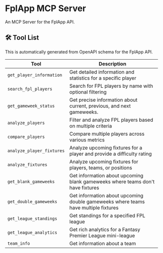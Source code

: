 # FplApp MCP Server

An MCP Server for the FplApp API.

## 🛠️ Tool List

This is automatically generated from OpenAPI schema for the FplApp API.


| Tool | Description |
|------|-------------|
| `get_player_information` | Get detailed information and statistics for a specific player |
| `search_fpl_players` | Search for FPL players by name with optional filtering |
| `get_gameweek_status` | Get precise information about current, previous, and next gameweeks. |
| `analyze_players` | Filter and analyze FPL players based on multiple criteria |
| `compare_players` | Compare multiple players across various metrics |
| `analyze_player_fixtures` | Analyze upcoming fixtures for a player and provide a difficulty rating |
| `analyze_fixtures` | Analyze upcoming fixtures for players, teams, or positions |
| `get_blank_gameweeks` | Get information about upcoming blank gameweeks where teams don't have fixtures |
| `get_double_gameweeks` | Get information about upcoming double gameweeks where teams have multiple fixtures |
| `get_league_standings` | Get standings for a specified FPL league |
| `get_league_analytics` | Get rich analytics for a Fantasy Premier League mini-league |
| `team_info` | Get information about a team  |
